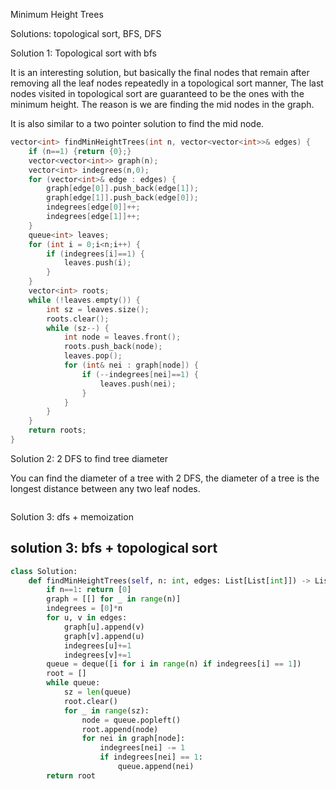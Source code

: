 Minimum Height Trees


Solutions:  topological sort, BFS, DFS

Solution 1: Topological sort with bfs

It is an interesting solution, but basically the final nodes that remain after removing all the leaf nodes repeatedly
in a topological sort manner, The last nodes visited in topological sort are guaranteed to be the ones with the minimum 
height.  The reason is we are finding the mid nodes in the graph.  

It is also similar to a two pointer solution to find the mid node. 

```c++
vector<int> findMinHeightTrees(int n, vector<vector<int>>& edges) {
    if (n==1) {return {0};}
    vector<vector<int>> graph(n);
    vector<int> indegrees(n,0);
    for (vector<int>& edge : edges) {
        graph[edge[0]].push_back(edge[1]);
        graph[edge[1]].push_back(edge[0]);
        indegrees[edge[0]]++;
        indegrees[edge[1]]++;
    }
    queue<int> leaves;
    for (int i = 0;i<n;i++) {
        if (indegrees[i]==1) {
            leaves.push(i);
        }
    }
    vector<int> roots;
    while (!leaves.empty()) {
        int sz = leaves.size();
        roots.clear();
        while (sz--) {
            int node = leaves.front();
            roots.push_back(node);
            leaves.pop();
            for (int& nei : graph[node]) {
                if (--indegrees[nei]==1) {
                    leaves.push(nei);
                }
            }
        }
    }
    return roots;
}
```

Solution 2: 2 DFS to find tree diameter

You can find the diameter of a tree with 2 DFS, the diameter of a tree is the longest distance between any two leaf nodes. 


```c++

```


Solution 3:  dfs + memoization

## solution 3: bfs + topological sort

```py
class Solution:
    def findMinHeightTrees(self, n: int, edges: List[List[int]]) -> List[int]:
        if n==1: return [0]
        graph = [[] for _ in range(n)]
        indegrees = [0]*n
        for u, v in edges:
            graph[u].append(v)
            graph[v].append(u)
            indegrees[u]+=1
            indegrees[v]+=1
        queue = deque([i for i in range(n) if indegrees[i] == 1])
        root = []
        while queue:
            sz = len(queue)
            root.clear()
            for _ in range(sz):
                node = queue.popleft()
                root.append(node)
                for nei in graph[node]:
                    indegrees[nei] -= 1
                    if indegrees[nei] == 1:
                        queue.append(nei)
        return root
```